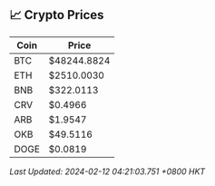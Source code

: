 ## 📈 Crypto Prices

| Coin | Price |
| ---- | ----- |
| BTC | $48244.8824 |
| ETH | $2510.0030 |
| BNB | $322.0113 |
| CRV | $0.4966 |
| ARB | $1.9547 |
| OKB | $49.5116 |
| DOGE | $0.0819 |

_Last Updated: 2024-02-12 04:21:03.751 +0800 HKT_